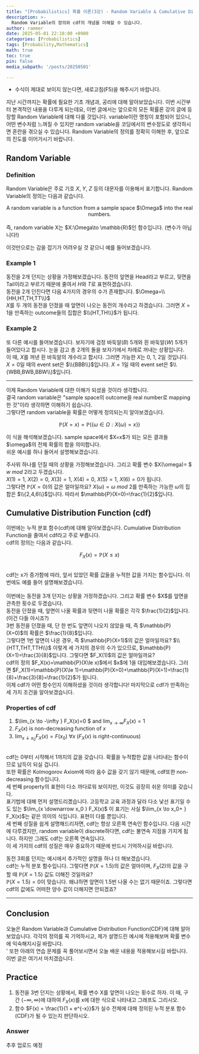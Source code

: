 ```yaml
---
title: "[Probabilistics] 확률 이론(3강) - Random Variable & Cumulative Distribution Function"
description: >-
  Random Variable의 정의와 cdf의 개념을 이해할 수 있습니다.
author: rammer
date: 2025-05-01 22:10:00 +0900
categories: [Probabilistics]
tags: [Probability,Mathematics]
math: true
toc: true
pin: false
media_subpath: '/posts/20250501'

---
```

  * 수식이 제대로 보이지 않는다면, 새로고침(F5)을 해주시기 바랍니다.  
  
  
 지난 시간까지는 확률에 필요한 기초 개념과, 공리에 대해 알아보았습니다. 이번 시간부터 본격적인 내용을 다루게 되는데요, 이번 글에서는 앞으로의 모든 확률론 강의 글에 등장할 Random Variable에 대해 다룰 것입니다. variable이란 명칭이 포함되어 있으니, 어떤 변수처럼 느껴질 수 있지만 random variable을 코딩에서의 변수정도로 생각하시면 혼란을 겪으실 수 있습니다. Random Variable의 정의를 정확히 이해한 후, 앞으로의 진도를 이어가시기 바랍니다.  


## **Random Variable**

### Definition ###
Random Variable은 주로 기호 $X$, $Y$, $Z$ 등의 대문자를 이용해서 표기합니다. Random Variable의 정의는 다음과 같습니다.   
  

<div align="center">
A random variable is a function from a sample space $\Omega$ into the real numbers.  

</div>
<br> 
즉, random variable X는 $X:\Omega\to \mathbb{R}$인 함수입니다. (변수가 아닙니다!)  


이것만으로는 감을 잡기가 어려우실 것 같으니 예를 들어보겠습니다.  

### Example 1 ###
동전을 2개 던지는 상황을 가정해보겠습니다. 동전의 앞면을 Head라고 부르고, 뒷면을 Tail이라고 부르기 때문에 줄여서 $H$와 $T$로 표현하겠습니다.  
동전을 2개 던진다면 다음 4가지의 경우의 수가 존재합니다. $\Omega=\\{HH,HT,TH,TT\\}$  
$X$를 두 개의 동전을 던졌을 때 앞면이 나오는 동전의 개수라고 하겠습니다. 그러면 $X=1$을 만족하는 outcome들의 집합은 $\\{HT,TH\\}$가 됩니다.  
  
### Example 2 ###
또 다른 예시를 들어보겠습니다. 보자기에 검정 바둑알($B$) 5개와 흰 바둑알($W$) 5개가 들어있다고 합시다. 눈을 감고 총 2개의 돌을 보자기에서 차례로 꺼내는 상황입니다.  
이 때, $X$를 꺼낸 흰 바둑알의 개수라고 합시다. 그러면 가능한 $X$는 0, 1, 2일 것입니다.
$X=0$일 때의 event set은 $\\{BBB\\}$입니다. $X=1$일 때의 event set은 $\\{WBB,BWB,BBW\\}$입니다.

---

이제 Random Variable에 대한 이해가 되셨을 것이라 생각합니다.<br>
결국 random variable은 "sample space의 outcome을 real number로 mapping한 것"이라 생각하면 이해하기 쉽습니다.
<br>
그렇다면 random variable을 확률은 어떻게 정의되는지 알아보겠습니다.<br>

<div align="center">

$$
\displaystyle
\mathbb{P}(X=x)=\mathbb{P}(\{\omega\in \Omega:X(\omega)=x\})
$$

</div>
이 식을 해석해보겠습니다. sample space에서 $X=x$가 되는 모든 결과들 $\omega$의 전체 확률의 합을 의미합니다.<br>
쉬운 예시를 하나 들어서 설명해보겠습니다.<br>

주사위 하나를 던질 때의 상황을 가정해보겠습니다. 그리고 확률 변수 $X(\omega)= $ $w$ $mod$ $2$라고 두겠습니다. <br>
$X(1)=1$, $X(2)=0$, $X(3)=1$, $X(4)=0$, $X(5)=1$, $X(6)=0$가 됩니다.<br>
그렇다면 $\mathbb{P}(X=0)$의 값은 얼마일까요? $X(\omega)= \omega$ $mod$ $2$를 만족하는 가능한 $\omega$의 집합은 $\\{2,4,6\\}$입니다. 
따라서 $\mathbb{P}(X=0)=\frac{1}{2}$입니다. <br>

## Cumulative Distribution Function (cdf) ##  
이번에는 누적 분포 함수(cdf)에 대해 알아보겠습니다. Cumulative Distribution Function을 줄여서 cdf라고 주로 부릅니다.<br>
cdf의 정의는 다음과 같습니다. <br>
<div align="center">

$$
\displaystyle
F_X(x)=\mathbb{P}(X\le x)
$$
</div>
<br>
cdf는 x가 증가함에 따라, 앞서 있었던 확률 값들을 누적한 값을 가지는 함수입니다. 이번에도 예를 들어 설명해보겠습니다.<br><br>
이번에는 동전을 3개 던지는 상황을 가정하겠습니다. 그리고 확률 변수 $X$를 앞면을 관측한 횟수로 두겠습니다.<br>
동전을 던졌을 때, 앞면이 나올 확률과 뒷면이 나올 확률은 각각 $\frac{1}{2}$입니다. (이건 다들 아시죠?)<br>
3번 동전을 던졌을 때, 단 한 번도 앞면이 나오지 않았을 때, 즉 $\mathbb{P}(X=0)$의 확률은 $\frac{1}{8}$입니다.<br>
그렇다면 1번 앞면이 나온 경우, 즉 $\mathbb{P}(X=1)$의 값은 얼마일까요? $\\{HTT,THT,TTH\\}$ 이렇게 세 가지의 경우의 수가 있으므로, $\mathbb{P}(X=1)=\frac{3}{8}$입니다. 그렇다면 $F_X(1)$의 값은 얼마일까요?<br>
cdf의 정의 $F_X(x)=\mathbb{P}(X\le x)$에서 $x$에 1을 대입해보겠습니다. 그러면 $F_X(1)=\mathbb{P}(X\le 1)=\mathbb{P}(X=0)+\mathbb{P}(X=1)=\frac{1}{8}+\frac{3}{8}=\frac{1}{2}$가 됩니다.<br>
이제 cdf가 어떤 함수인지 이해하셨을 것이라 생각합니다! 마지막으로 cdf가 만족하는 세 가지 조건을 알아보겠습니다.<br>

### Properties of cdf ###
1. $\lim_{x \to -\infty } F_X(x)=0 $ and $\lim_{x \to \infty } F_X(x)=1$
2. $F_X(x)$ is non-decreasing function of $x$
3. $\lim_{x \downarrow x_0 } F_X(x)=F(x_0)$ $\forall x$ ($F_X(x)$ is right-continuous)

<br>
cdf는 0부터 시작해서 1까지의 값을 갖습니다. 확률을 누적합한 값을 나타내는 함수이므로 납득이 되실 겁니다.<br>
또한 확률은 Kolmogorov Axiom에 따라 음수 값을 갖기 않기 때문에, cdf또한 non-decreasing 함수입니다. <br>
세 번째 property의 표현이 다소 까다로워 보이지만, 이것도 굉장히 쉬운 의미를 갖습니다.<br>
표기법에 대해 먼저 설명드리곘습니다. 고등학교 교육 과정과 달라 다소 낯선 표기일 수도 있는 $\lim_{x \downarrow x_0 } F_X(x)$ 이 표기는 사실 $\lim_{x \to x_0+ } F_X(x)$는 같은 의미의 식입니다. 표현이 다를 뿐입니다.<br>
세 번째 성질을 쉽게 설명해드리자면, cdf는 항상 오른쪽 연속인 함수입니다. 다음 시간에 다루겠지만, random variable이 discrete하다면, cdf는 불연속 지점을 가지게 됩니다. 하지만 그래도 cdf는 오른쪽 연속입니다. <br>
이 세 가지의 cdf의 성질은 매우 중요하기 때문에 반드시 기억하시길 바랍니다.

동전 3회를 던지는 예시에서 추가적인 설명을 하나 더 해보겠습니다. <br>
cdf는 누적 분포 함수입니다. 그렇다면 $\mathbb{P}(X=1.5)$의 값은 얼마이며, $F_X(2)$의 값을 구할 때 $\mathbb{P}(X=1.5)$ 값도 더해진 것일까요?<br>
$\mathbb{P}(X=1.5)=0$이 맞습니다. 왜냐하면 앞면이 1.5번 나올 수는 없기 때문이죠. 그렇다면 cdf의 값에도 어떠한 양수 값이 더해지면 안되겠죠? <br>

---

## **Conclusion**
오늘은 Random Variable과 Cumulative Distribution Function(CDF)에 대해 알아보았습니다. 각각의 정의를 꼭 기억하시고, 제가 설명드린 예시에 적용해보며 확률 변수에 익숙해지시길 바랍니다.<br>'
또한 아래의 연습 문제를 꼭 풀어보시면서 오늘 배운 내용을 적용해보시길 바랍니다. 이번 글은 여기서 마치겠습니다.

## **Practice** 
1. 동전을 3번 던지는 상황에서, 확률 변수 X를 앞면이 나오는 횟수로 하자. 이 때, 구간 $(-\infty ,\infty )$에 대하여 $F_X(x)$를 x에 대한 식으로 나타내고 그래프도 그리시오.
2. 함수 $F(x) = \frac{1}{1 + e^{-x}}$가 실수 전체에 대해 정의된 누적 분포 함수(CDF)가 될 수 있는지 판단하시오.


### Answer 
추후 업로드 예정







